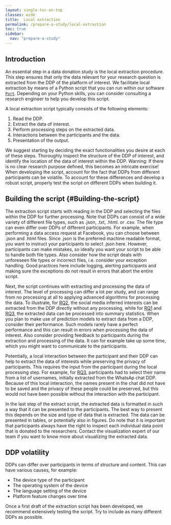 ```yaml
---
layout: single-toc-on-top
classes: wide
title:  Local extraction
permalink: /prepare-a-study/local-extraction
toc: true
sidebar:
  nav: "prepare-a-study"
---
```


## Introduction

An essential step in a data donation study is the local extraction procedure. This step ensures that only the data relevant for your research question is extracted from the DDP of the platform of interest. We facilitate local extraction by means of a Python script that you can run within our software [`Port`](/software/). Depending on your Python skills, you can consider consulting a research engineer to help you develop this script. 

A local extraction script typically consists of the following elements: 
   1. Read the DDP.
   2. Extract the data of interest. 
   3. Perform processing steps on the extracted data. 
   4. Interactions between the participants and the data. 
   5. Presentation of the output. 

We suggest starting by deciding the exact functionalities you desire at each of these steps. Thoroughly inspect the structure of the DDP of interest, and identify the location of the data of interest within the DDP. Warning: If there is no clear research purpose defined, this becomes an intricate exercise! 
When developing the script, account for the fact that DDPs from different participants can be volatile. To account for these differences and develop a robust script, properly test the script on different DDPs when building it. 

## Building the script {#Building-the-script}

The extraction script starts with reading in the DDP and selecting the files within the DDP for further processing. Note that DDPs can consist of a wide variety of different file types, such as .json, .txt, .html. or .csv. The file type can even differ over DDPs of different participants. For example, when performing a data access request at Facebook, you can choose between .json and .html files. Since .json is the preferred machine readable format, you want to instruct your participants to select .json here. However, participants can make mistakes, so ideally you want your script to be able to handle both file types. Also consider how the script deals with unforeseen file types or incorrect files, i.e. consider your exception handling. Good practices here include logging, alerting participants and making sure the exceptions do not result in errors that abort the entire script. 

Next, the script continues with extracting and processing the data of interest. The level of processing can differ a lot per study, and can range from no processing at all to applying advanced algorithms for processing the data. To illustrate, for [RQ2](/prepare-a-study/workflow#illustrative-research-questions/), the social media inferred interests can be extracted from the DDP directly without any processing, while for [RQ1](/prepare-a-study/workflow#illustrative-research-questions/) and [RQ3](/prepare-a-study/workflow#illustrative-research-questions/), the extracted data can be processed into summary statistics. When you plan to make use of prediction models to extract data from a DDP, consider their performance. Such models rarely have a perfect performance and this can result in errors when processing the data of interest. Also consider providing feedback to participants during the extraction and processing of the data. It can for example take up some time, which you might want to communicate to the participants. 

Potentially, a local interaction between the participant and their DDP can help to extract the data of interests while preserving the privacy of participants. This requires the input from the participant during the local processing step. For example, for [RQ3](/prepare-a-study/workflow#illustrative-research-questions/), participants had to select their name from a list of usernames, initially extracted from the WhatsAp chat DDP. Because of this local interaction, the names present in the chat did not have to be saved and the privacy of these people could be preserved, but this would not have been possible without the interaction with the participant.

In the last step of the extract script, the extracted data is formatted in such a way that it can be presented to the participants. The best way to present this depends on the size and type of data that is extracted. The data can be presented in tables, or potentially also in figures. Do note that it is important that participants always have the right to inspect each individual data point that is donated to the researchers. Contact the visualization expert of our team if you want to know more about visualizing the extracted data.

## DDP volatility 

DDPs can differ over participants in terms of structure and content. This can have various causes, for example: 

   - The device type of the participant
   - The operating system of the device 
   - The language setting of the device 
   - Platform feature changes over time 

Once a first draft of the extraction script has been developed, we recommend extensively testing the script. Try to include as many different DDPs as possible.
